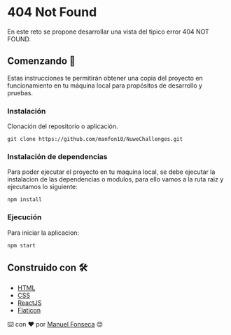 # 404 Not Found

En este reto se propone desarrollar una vista del tipico error 404 NOT FOUND.

## Comenzando 🚀

Estas instrucciones te permitirán obtener una copia del proyecto en funcionamiento en tu máquina local para propósitos de desarrollo y pruebas.

### Instalación

Clonación del repositorio o aplicación.

<pre><code>git clone https://github.com/manfon10/NuweChallenges.git</code></pre>

### Instalación de dependencias

Para poder ejecutar el proyecto en tu maquina local, se debe ejecutar la instalacion de las dependencias o modulos, para ello vamos a la ruta raiz y ejecutamos lo siguiente:

<pre><code>npm install</code></pre>

### Ejecución

Para iniciar la aplicacion:

<pre><code>npm start</code></pre>

## Construido con 🛠️

- [HTML](https://developer.mozilla.org/es/docs/Web/HTML)
- [CSS](https://developer.mozilla.org/es/docs/Web/CSS)
- [ReactJS](https://es.reactjs.org/)
- [Flaticon](https://www.flaticon.es/)

⌨️ con ❤️ por [Manuel Fonseca](https://www.linkedin.com/in/manu-fonse/) 😊
